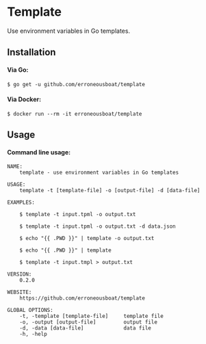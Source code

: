 Template
========

Use environment variables in Go templates.

Installation
------------

#### Via Go:

```
$ go get -u github.com/erroneousboat/template
```

#### Via Docker:

```
$ docker run --rm -it erroneousboat/template
```


Usage
-----

#### Command line usage:

```
NAME:
    template - use environment variables in Go templates

USAGE:
    template -t [template-file] -o [output-file] -d [data-file]

EXAMPLES:

    $ template -t input.tpml -o output.txt

    $ template -t input.tpml -o output.txt -d data.json

    $ echo "{{ .PWD }}" | template -o output.txt

    $ echo "{{ .PWD }}" | template

    $ template -t input.tmpl > output.txt

VERSION:
    0.2.0

WEBSITE:
    https://github.com/erroneousboat/template		

GLOBAL OPTIONS:
    -t, -template [template-file]     template file
    -o, -output [output-file]   	  output file
	-d, -data [data-file]	    	  data file
    -h, -help
```
